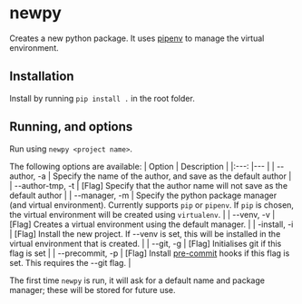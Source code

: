 # newpy
Creates a new python package. It uses [pipenv](https://pipenv.pypa.io/en/latest/) to manage the virtual environment.

## Installation

Install by running `pip install .` in the root folder.

## Running, and options

Run using `newpy <project name>`.

The following options are available:
| Option 	| Description 	|
|:---:	|---	|
| --author, -a 	| Specify the name of the author, and save as the default author 	|
| --author-tmp, -t 	| [Flag] Specify that the author name will not save as the default author 	|
| --manager, -m 	| Specify the python package manager (and virtual environment). Currently supports `pip` or `pipenv`. If `pip` is chosen, the virtual environment will be created using `virtualenv`. 	|
| --venv, -v 	| [Flag] Creates a virtual environment using the default manager. 	|
| -install, -i 	| [Flag] Install the new project. If --venv is set, this will be installed in the virtual environment that is created. 	|
| --git, -g 	| [Flag] Initialises git if this flag is set 	|
| --precommit, -p 	| [Flag] Install [pre-commit](https://pre-commit.com/) hooks if this flag is set. This requires the --git flag. 	|

The first time `newpy` is run, it will ask for a default name and package manager; these will be stored for future use.
